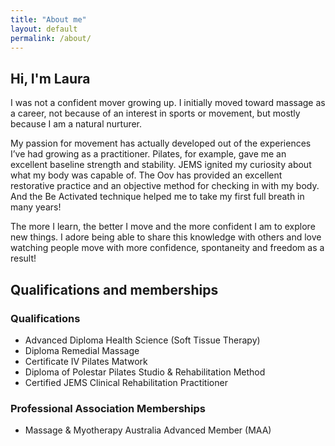 ```yaml
---
title: "About me"
layout: default
permalink: /about/
---
```


<section class="-lightOnDark">
  <div class="layer layer-img b-lazy" data-src="/images/backgrounds/about-2.jpg"></div>
  <div class="container">
    <div class="row">
      <div class="col col-sm-6">
        <h2 class="hero">Hi, I'm Laura</h2>
        <p>
          I was not a confident mover growing up. I initially moved toward
          massage as a career, not because of an interest in sports or movement,
          but mostly because I am a natural nurturer.
        </p>
        <p>
          My passion for movement has actually developed out of the experiences
          I’ve had growing as a practitioner. Pilates, for example, gave me an
          excellent baseline strength and stability. JEMS ignited my curiosity
          about what my body was capable of. The Oov has provided an excellent
          restorative practice and an objective method for checking in with my
          body. And the Be Activated technique helped me to take my first full
          breath in many years!
        </p>
        <p>
          The more I learn, the better I move and the more confident I am to
          explore new things. I adore being able to share this knowledge with
          others and love watching people move with more confidence, spontaneity
          and freedom as a result!
        </p>
      </div>
    </div>
  </div>
</section>

<section>
  <div class="container">
    <div class="row">
      <div class="col col-sm-6">
        <h2 class="hero" style="padding-right:40px">Qualifications and memberships</h2>
      </div>
      <div class="col col-sm-6">
        <h3>Qualifications</h3>
        <ul>
          <li>Advanced Diploma Health Science (Soft Tissue Therapy)</li>
          <li>Diploma Remedial Massage</li>
          <li>Certificate IV Pilates Matwork</li>
          <li>Diploma of Polestar Pilates Studio & Rehabilitation Method</li>
          <li>Certified JEMS Clinical Rehabilitation Practitioner </li>
        </ul>
        <h3>Professional Association Memberships</h3>
        <ul>
          <li>Massage & Myotherapy Australia Advanced Member (MAA)</li>
        </ul>
      </div>
    </div>

  </div>
</section>
